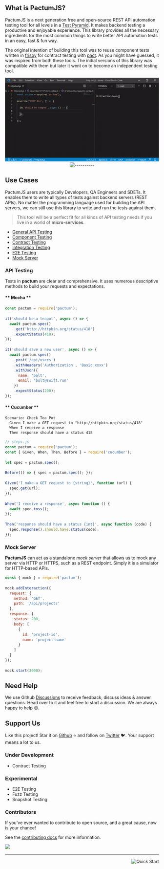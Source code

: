<!-- <span align="center">

# ![logo](_media/logo.png)

![----------](https://raw.githubusercontent.com/pactumjs/pactum/master/assets/rainbow.png)

</span> -->

## What is PactumJS?

PactumJS is a next generation free and open-source REST API automation testing tool for all levels in a [Test Pyramid](https://martinfowler.com/articles/practical-test-pyramid.html). It makes backend testing a productive and enjoyable experience. This library provides all the necessary ingredients for the most common things to write better API automation tests in an easy, fast & fun way.

The original intention of building this tool was to reuse component tests written in [frisby](https://docs.frisbyjs.com/) for contract testing with [pact](https://docs.pact.io). As you might have guessed, it was inspired from both these tools. The initial versions of this library was compatible with them but later it went on to become an independent testing tool.


<span align="center">

![Demo](_media/demo.gif)
![----------](https://raw.githubusercontent.com/pactumjs/pactum/master/assets/rainbow.png)

</span>


## Use Cases

PactumJS users are typically Developers, QA Engineers and SDETs. It enables them to write all types of tests against backend servers (REST APIs). No matter the programming language used for building the API servers, we can still use this library to write and run the tests against them.

> This tool will be a perfect fit for all kinds of API testing needs if you live in a world of **micro-services**.

- [General API Testing](api-testing)
- [Component Testing](component-testing)
- [Contract Testing](contract-testing)
- [Integration Testing](integration-testing)
- [E2E Testing](e2e-testing)
- [Mock Server](mock-server)

<!-- panels:start -->

<!-- div:left-panel -->

### API Testing

Tests in **pactum** are clear and comprehensive. It uses numerous descriptive methods to build your requests and expectations.

<!-- tabs:start -->

#### ** Mocha **

```js
const pactum = require('pactum');

it('should be a teapot', async () => {
  await pactum.spec()
    .get('http://httpbin.org/status/418')
    .expectStatus(418);
});

it('should save a new user', async () => {
  await pactum.spec()
    .post('/api/users')
    .withHeaders('Authorization', 'Basic xxxx')
    .withJson({
      name: 'bolt',
      email: 'bolt@swift.run'
    })
    .expectStatus(200);
});
```

#### ** Cucumber **

```gherkin
Scenario: Check Tea Pot
  Given I make a GET request to "http://httpbin.org/status/418"
  When I receive a response
  Then response should have a status 418
```

```js
// steps.js
const pactum = require('pactum');
const { Given, When, Then, Before } = require('cucumber');

let spec = pactum.spec();

Before(() => { spec = pactum.spec(); });

Given('I make a GET request to {string}', function (url) {
  spec.get(url);
});

When('I receive a response', async function () {
  await spec.toss();
});

Then('response should have a status {int}', async function (code) {
  spec.response().should.have.status(code);
});
```

<!-- tabs:end -->

<!-- div:right-panel -->

### Mock Server

**PactumJS** can act as a standalone *mock server* that allows us to mock any server via HTTP or HTTPS, such as a REST endpoint. Simply it is a simulator for HTTP-based APIs.

```js
const { mock } = require('pactum');

mock.addInteraction({
  request: {
    method: 'GET',
    path: '/api/projects'
  },
  response: {
    status: 200,
    body: [
      {
        id: 'project-id',
        name: 'project-name'
      }
    ]
  }
});

mock.start(3000);
```

<!-- panels:end -->

## Need Help

We use Github [Discussions](https://github.com/pactumjs/pactum/discussions) to receive feedback, discuss ideas & answer questions. Head over to it and feel free to start a discussion. We are always happy to help 😊.

## Support Us

Like this project! Star it on [Github](https://github.com/pactumjs/pactum/stargazers) ⭐ and follow on [Twitter](https://twitter.com/pactumjs) 🐦. Your support means a lot to us.

### Under Development

- Contract Testing

### Experimental

- E2E Testing
- Fuzz Testing
- Snapshot Testing


### Contributors

If you've ever wanted to contribute to open source, and a great cause, now is your chance!

See the [contributing docs](https://github.com/pactumjs/pactum/blob/master/CONTRIBUTING.md) for more information.

<a href="https://github.com/pactumjs/pactum/graphs/contributors">
  <img src="https://contrib.rocks/image?repo=pactumjs/pactum" />
</a>
<br />

----

<a href="#/quick-start" >
  <img src="https://img.shields.io/badge/NEXT-Quick%20Start-blue" alt="Quick Start" align="right" style="display: inline;" />
</a>
